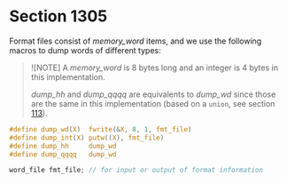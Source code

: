 # Section 1305

Format files consist of *memory_word* items, and we use the following macros to dump words of different types:

> ![NOTE]
> A *memory_word* is 8 bytes long and an integer is 4 bytes in this implementation.
> 
> *dump_hh* and *dump_qqqq* are equivalents to *dump_wd* since those are the same in this implementation (based on a `union`, see section [113](./part08.md#section-113)).

```c include/io.h
#define dump_wd(X)  fwrite(&X, 8, 1, fmt_file)
#define dump_int(X) putw((X), fmt_file)
#define dump_hh     dump_wd
#define dump_qqqq   dump_wd
```

```c << Global variables >>+=
word_file fmt_file; // for input or output of format information
```
